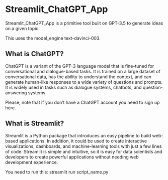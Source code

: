 # Streamlit_ChatGPT_App
Streamlit_ChatGPT_App is a primitive tool built on GPT-3.5 to generate ideas on a given topic.

This uses the model_engine text-davinci-003.


## What is ChatGPT?
ChatGPT is a variant of the GPT-3 language model that is fine-tuned for conversational and dialogue-based tasks. It is trained on a large dataset of conversational data, has the ability to understand the context, and can generate human-like responses to a wide variety of questions and prompts. It is widely used in tasks such as dialogue systems, chatbots, and question-answering systems.

Please, note that if you don’t have a ChatGPT account you need to sign up here.

## What is Streamlit?
Streamlit is a Python package that introduces an easy pipeline to build web-based applications. In addition, it could be used to create interactive visualizations, dashboards, and machine-learning tools with just a few lines of code. Streamlit is simple and intuitive, so it is easy for data scientists and developers to create powerful applications without needing web development experience.

You need to run this: streamlit run script_name.py
